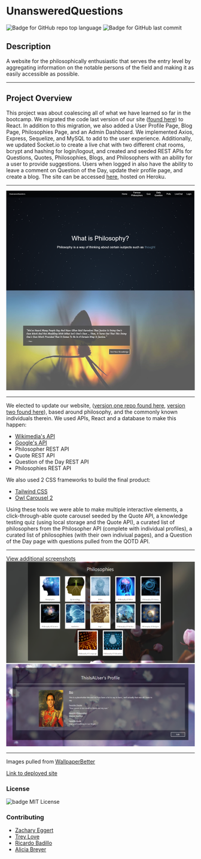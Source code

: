 # UnansweredQuestions

![Badge for GitHub repo top language](https://img.shields.io/github/languages/top/ZacharyEggert/UnansweredQuestions?style=flat&logo=appveyor) ![Badge for GitHub last commit](https://img.shields.io/github/last-commit/ZacharyEggert/UnansweredQuestions?style=flat&logo=appveyor)

## Description

A website for the philosophically enthusiastic that serves the entry level by aggregating information on the notable persons of the field and making it as easily accessible as possible.

---

## Project Overview

This project was about coalescing all of what we have learned so far in the bootcamp. We migrated the code last version of our site ([found here](https://github.com/ZacharyEggert/Unanswered-Questions)) to React. In addition to this migration, we also added a User Profile Page, Blog Page, Philosophies Page, and an Admin Dashboard. We implemented Axios, Express, Sequelize, and MySQL to add to the user experience. Additionally, we updated Socket.io to create a live chat with two different chat rooms, bcrypt and hashing for login/logout, and created and seeded REST APIs for Questions, Quotes, Philosophies, Blogs, and Philosophers with an ability for a user to provide suggestions. Users when logged in also have the ability to leave a comment on Question of the Day, update their profile page, and create a blog. The site can be accessed [here](https://unansweredquestions.herokuapp.com/), hosted on Heroku.

---

[![screenshot of homepage](./screenshots/homepage.png)](https://unansweredquestions.herokuapp.com/)

---

We elected to update our website, ([version one repo found here](https://github.com/ZacharyEggert/Collaborative-guitar/tree/master/Project-1), [version two found here](https://github.com/ZacharyEggert/Unanswered-Questions)), based around philosophy, and the commonly known individuals therein. We used APIs, React and a database to make this happen:

- [Wikimedia's API](https://www.mediawiki.org/wiki/API:Main_page) <!-- (with an atrocious documentation) -->
- [Google's API](https://developers.google.com/youtube/v3)
- Philosopher REST API
- Quote REST API
- Question of the Day REST API
- Philosophies REST API

We also used 2 CSS frameworks to build the final product:

- [Tailwind CSS](https://tailwindcss.com/)
- [Owl Carousel 2](https://owlcarousel2.github.io/OwlCarousel2/)

Using these tools we were able to make multiple interactive elements, a click-through-able quote carousel seeded by the Quote API, a knowledge testing quiz (using local storage and the Quote API), a curated list of philosophers from the Philosopher API (complete with individual profiles), a curated list of philosophies (with their own indiviual pages), and a Question of the Day page with questions pulled from the QOTD API. 

---
[View additional screenshots](https://github.com/ZacharyEggert/UnansweredQuestions/tree/master/screenshots)
![screenshot of philosophies page](./screenshots/philosophies.PNG)
![screenshot of profile page](./screenshots/profile-page.PNG)

---

Images pulled from [WallpaperBetter](https://www.wallpaperbetter.com/)

[Link to deployed site](https://unansweredquestions.herokuapp.com/)

### License

![badge](https://img.shields.io/badge/license-MIT-brightgreen)
MIT License

### Contributing

- [Zachary Eggert](https://github.com/ZacharyEggert)
- [Trey Love](https://github.com/TreyLove)
- [Ricardo Badillo](https://github.com/Ricardo-Badillo)
- [Alicia Breyer](https://github.com/breyera)